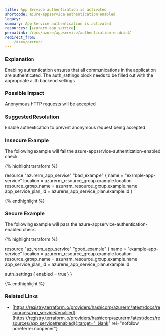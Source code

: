 ```yaml
---
title: App Service authentication is activated
shortcode: azure-appservice-authentication-enabled
legacy: 
summary: App Service authentication is activated 
resources: [azurerm_app_service] 
permalink: /docs/azure/appservice/authentication-enabled/
redirect_from: 
  - /docs/azure//
---
```


### Explanation

Enabling authentication ensures that all communications in the application are authenticated. The auth_settings block needs to be filled out with the appropriate auth backend settings

### Possible Impact
Anonymous HTTP requests will be accepted

### Suggested Resolution
Enable authentication to prevent anonymous request being accepted


### Insecure Example

The following example will fail the azure-appservice-authentication-enabled check.

{% highlight terraform %}

resource "azurerm_app_service" "bad_example" {
  name                = "example-app-service"
  location            = azurerm_resource_group.example.location
  resource_group_name = azurerm_resource_group.example.name
  app_service_plan_id = azurerm_app_service_plan.example.id
}

{% endhighlight %}



### Secure Example

The following example will pass the azure-appservice-authentication-enabled check.

{% highlight terraform %}

resource "azurerm_app_service" "good_example" {
  name                = "example-app-service"
  location            = azurerm_resource_group.example.location
  resource_group_name = azurerm_resource_group.example.name
  app_service_plan_id = azurerm_app_service_plan.example.id

  auth_settings {
    enabled = true
  }
}

{% endhighlight %}



### Related Links


- [https://registry.terraform.io/providers/hashicorp/azurerm/latest/docs/resources/app_service#enabled](https://registry.terraform.io/providers/hashicorp/azurerm/latest/docs/resources/app_service#enabled){:target="_blank" rel="nofollow noreferrer noopener"}


